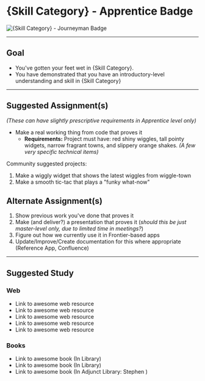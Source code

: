 # {Skill Category} - Apprentice Badge

![{Skill Category} - Journeyman Badge](http://familysearch.org/badge.png "{Skill Category} Journeyman badge")


-----


## Goal
- You've gotten your feet wet in {Skill Category}.
- You have demonstrated that you have an introductory-level understanding and skill in {Skill Category}


-----


## Suggested Assignment(s)
*(These can have slightly prescriptive requirements in Apprentice level only)*

  - Make a real working thing from code that proves it
    - **Requirements:** Project must have: red shiny wiggles, tall pointy widgets, narrow fragrant towns, and slippery orange shakes. *(A few very specific technical items)*

Community suggested projects:

1) Make a wiggly widget that shows the latest wiggles from wiggle-town
2) Make a smooth tic-tac that plays a "funky what-now"



## Alternate Assignment(s)
1) Show previous work you've done that proves it
2) Make (and deliver?) a presentation that proves it (*should this be just master-level only, due to limited time in meetings?*)
3) Figure out how we currently use it in Frontier-based apps
4) Update/Improve/Create documentation for this where appropriate (Reference App, Confluence)


-----


## Suggested Study

### Web
- Link to awesome web resource
- Link to awesome web resource
- Link to awesome web resource
- Link to awesome web resource
- Link to awesome web resource

### Books
- Link to awesome book (In Library)
- Link to awesome book (In Library)
- Link to awesome book (In Adjunct Library: Stephen )
